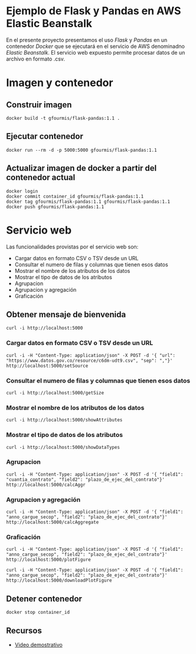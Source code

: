 # Ejemplo de Flask y Pandas en AWS Elastic Beanstalk
En el presente proyecto presentamos el uso *Flask* y *Pandas* en un contenedor *Docker* que se ejecutará en el servicio de AWS denominadno *Elastic Beanstalk*. El servicio web expuesto permite procesar datos de un archivo en formato .csv.

# Imagen y contenedor

## Construir imagen
```
docker build -t gfourmis/flask-pandas:1.1 .
```

## Ejecutar contenedor
```
docker run --rm -d -p 5000:5000 gfourmis/flask-pandas:1.1
```

## Actualizar imagen de docker a partir del contenedor actual
```
docker login
docker commit container_id gfourmis/flask-pandas:1.1
docker tag gfourmis/flask-pandas:1.1 gfourmis/flask-pandas:1.1
docker push gfourmis/flask-pandas:1.1
```

# Servicio web

Las funcionalidades provistas por el servicio web son:

* Cargar datos en formato CSV o TSV desde un URL
* Consultar el numero de filas y columnas que tienen esos datos
* Mostrar el nombre de los atributos de los datos
* Mostrar el tipo de datos de los atributos
* Agrupacion
* Agrupacion y agregación
* Graficación

## Obtener mensaje de bienvenida
```
curl -i http://localhost:5000
```

### Cargar datos en formato CSV o TSV desde un URL
 ```
curl -i -H "Content-Type: application/json" -X POST -d '{ "url": "https://www.datos.gov.co/resource/c6dm-udt9.csv", "sep": ","}' http://localhost:5000/setSource
```
### Consultar el numero de filas y columnas que tienen esos datos
```
curl -i http://localhost:5000/getSize
```

### Mostrar el nombre de los atributos de los datos
```
curl -i http://localhost:5000/showAttributes
```
### Mostrar el tipo de datos de los atributos
```
curl -i http://localhost:5000/showDataTypes
```
### Agrupacion
```
curl -i -H "Content-Type: application/json" -X POST -d '{ "field1": "cuantia_contrato", "field2": "plazo_de_ejec_del_contrato"}' http://localhost:5000/calcAggr
```
### Agrupacion y agregación
```
curl -i -H "Content-Type: application/json" -X POST -d '{ "field1": "anno_cargue_secop", "field2": "plazo_de_ejec_del_contrato"}' http://localhost:5000/calcAggregate
```
### Graficación
```
curl -i -H "Content-Type: application/json" -X POST -d '{ "field1": "anno_cargue_secop", "field2": "plazo_de_ejec_del_contrato"}' http://localhost:5000/plotFigure
```
```
curl -i -H "Content-Type: application/json" -X POST -d '{ "field1": "anno_cargue_secop", "field2": "plazo_de_ejec_del_contrato"}' http://localhost:5000/downloadPlotFigure
```

## Detener contenedor
```
docker stop container_id
```


## Recursos

* [Video demostrativo](https://youtube.com)
